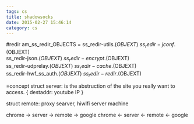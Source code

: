 ```yaml
---
tags: cs
title: shadowsocks
date: 2015-02-27 15:46:14
category: cs
---
```


#redir
am_ss_redir_OBJECTS = ss_redir-utils.$(OBJEXT) \
    ss_redir-jconf.$(OBJEXT) \
    ss_redir-json.$(OBJEXT) \
    ss_redir-encrypt.$(OBJEXT) \
    ss_redir-udprelay.$(OBJEXT) \
    ss_redir-cache.$(OBJEXT) \
    ss_redir-hwf_ss_auth.$(OBJEXT) \
    ss_redir-redir.$(OBJEXT)

=concept
struct server: is the abstruction of the site you really want to access.
{
destaddr: youtube IP
}

struct remote: proxy searver, hiwifi server machine

chrome -> server -> remote -> google
chrome <- server <- remote <- google

